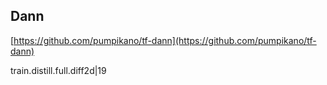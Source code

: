 
## Dann

[https://github.com/pumpikano/tf-dann](https://github.com/pumpikano/tf-dann)



train.distill.full.diff2d|19